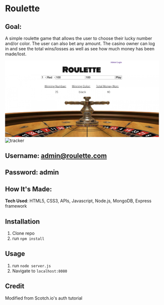 # Roulette

## Goal:

A simple roulette game that allows the user to choose their lucky number and/or color. The user can also bet any amount. The casino owner can log in and see the total wins/losses as well as see how much money has been made/lost.

![tracker](public/img/readme.png)
![tracker](public/img/read.png)

## Username: admin@roulette.com
## Password: admin

## How It's Made:

**Tech Used**: HTML5, CSS3, APIs, Javascript, Node.js, MongoDB, Express framework

## Installation

1. Clone repo
2. run `npm install`

## Usage

1. run `node server.js`
2. Navigate to `localhost:8080`

## Credit

Modified from Scotch.io's auth tutorial
